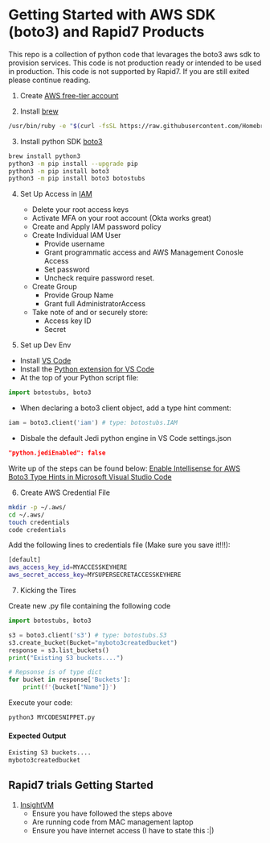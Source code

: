 # Getting Started with AWS SDK (boto3) and Rapid7 Products
This repo is a collection of python code that levarages the boto3 aws sdk to provision services. This code is not production ready or intended to be used in production. This code is not supported by Rapid7. If you are still exited please continue reading.

1. Create [AWS free-tier account](https://aws.amazon.com/free/?all-free-tier.sort-by=item.additionalFields.SortRank&all-free-tier.sort-order=asc) 

2. Install [brew](https://brew.sh/)
```bash
/usr/bin/ruby -e "$(curl -fsSL https://raw.githubusercontent.com/Homebrew/install/master/install)"
```

3. Install python SDK [boto3](https://boto3.amazonaws.com/v1/documentation/api/latest/guide/quickstart.html)
```bash
brew install python3
python3 -m pip install --upgrade pip
python3 -m pip install boto3
python3 -m pip install boto3 botostubs
```

4. Set Up Access in [IAM](https://console.aws.amazon.com/iam/)
    - Delete your root access keys
    - Activate MFA on your root account (Okta works great)
    - Create and Apply IAM password policy
    - Create Individual IAM User
        - Provide username 
        - Grant programmatic access and AWS Management Conosle Access
        - Set password
        - Uncheck require password reset.
    - Create Group
        - Provide Group Name
        - Grant full AdministratorAccess 
    - Take note of and or securely store:
        - Access key ID
        - Secret

5. Set up Dev Env
- Install [VS Code](https://code.visualstudio.com/)
- Install the [Python extension for VS Code](https://marketplace.visualstudio.com/items?itemName=ms-python.python)
- At the top of your Python script file: 
```python
import botostubs, boto3
```
- When declaring a boto3 client object, add a type hint comment: 
```python
iam = boto3.client('iam') # type: botostubs.IAM
```
- Disbale the default Jedi python engine in VS Code settings.json
```json
"python.jediEnabled": false
```

Write up of the steps can be found below:
[Enable Intellisense for AWS Boto3 Type Hints in Microsoft Visual Studio Code](https://trevorsullivan.net/2019/06/11/intellisense-microsoft-vscode-aws-boto3-python/)

6. Create AWS Credential File
```bash
mkdir -p ~/.aws/ 
cd ~/.aws/ 
touch credentials
code credentials
```
Add the following lines to credentials file (Make sure you save it!!!):
```bash
[default]
aws_access_key_id=MYACCESSKEYHERE
aws_secret_access_key=MYSUPERSECRETACCESSKEYHERE
```

7. Kicking the Tires

Create new .py file containing the following code
```python
import botostubs, boto3

s3 = boto3.client('s3') # type: botostubs.S3
s3.create_bucket(Bucket="myboto3createdbucket")
response = s3.list_buckets()
print("Existing S3 buckets....")

# Repsonse is of type dict
for bucket in response['Buckets']:
    print(f'{bucket["Name"]}')
```
Execute your code:
```bash
python3 MYCODESNIPPET.py
```
#### Expected Output
```bash
Existing S3 buckets....
myboto3createdbucket
```

## Rapid7 trials Getting Started 
1. [InsightVM](./InsightVM)
    * Ensure you have followed the steps above
    * Are running code from MAC management laptop
    * Ensure you have internet access (I have to state this :|)